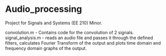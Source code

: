# Audio_processing
Project for Signals and Systems (EE 210) Minor.

convolution.m - Contains code for the convolution of 2 signals.  
signal_analysis.m - reads an audio file and passes it through the defined filters, calculates Fourier Transform of the output and plots time domain and frequency domain graphs of the output.
